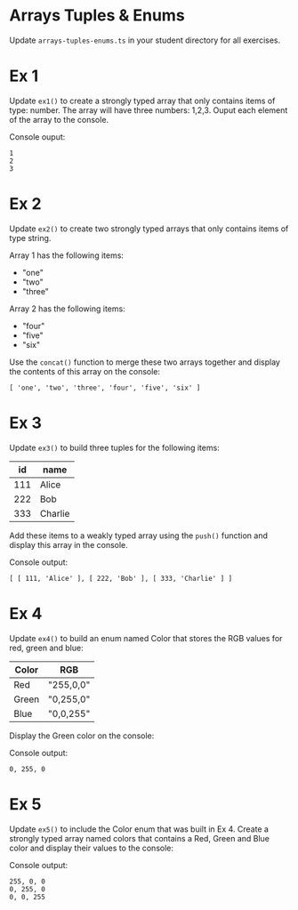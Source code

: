 # Arrays Tuples & Enums
Update `arrays-tuples-enums.ts` in your student directory for all exercises.

# Ex 1
Update `ex1()` to create a strongly typed array that only contains items of type: number.  The array will have three numbers: 1,2,3.  Ouput each element of the array to the console.

Console ouput:
```
1
2
3
```

# Ex 2
Update `ex2()` to create two strongly typed arrays that only contains items of type string.

Array 1 has the following items:
- "one"
- "two"
- "three"

Array 2 has the following items:
- "four"
- "five"
- "six"

Use the `concat()` function to merge these two arrays together and display the contents of this array on the console:

```
[ 'one', 'two', 'three', 'four', 'five', 'six' ]
```

# Ex 3
Update `ex3()` to build three tuples for the following items:

|id |name   |
|---|-------|
|111|Alice  |
|222|Bob    |
|333|Charlie|

Add these items to a weakly typed array using the `push()` function and display this array in the console.

Console output:
```
[ [ 111, 'Alice' ], [ 222, 'Bob' ], [ 333, 'Charlie' ] ]
```

# Ex 4
Update `ex4()` to build an enum named Color that stores the RGB values for red, green and blue:

|Color |RGB        |
|------|-----------|
|Red   |"255,0,0"  |
|Green |"0,255,0"  |
|Blue  |"0,0,255"  |

Display the Green color on the console:

Console output:
```
0, 255, 0
```

# Ex 5
Update `ex5()` to include the Color enum that was built in Ex 4.  Create a strongly typed array named colors that contains a Red, Green and Blue color and display their values to the console:

Console output:

```
255, 0, 0
0, 255, 0
0, 0, 255
```
